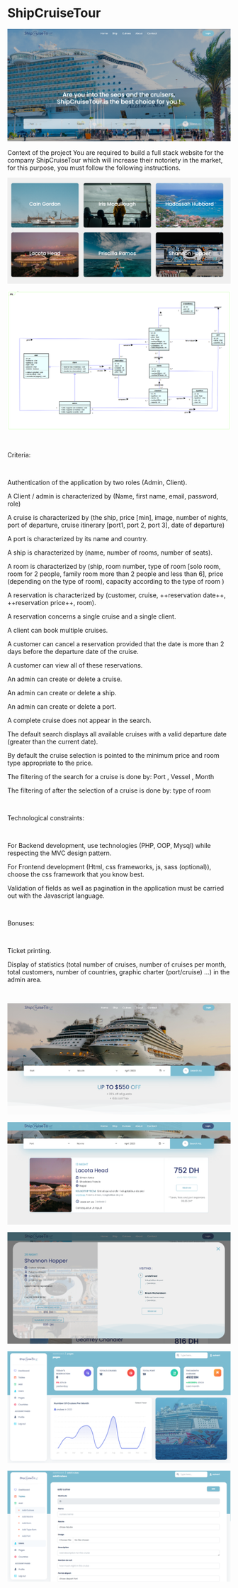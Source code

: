 # ShipCruiseTour

![img.png](website/public/asset/img.png)

Context of the project
You are required to build a full stack website for the company ShipCruiseTour which will increase their notoriety in the
market, for this purpose, you must follow the following instructions.

![img_1.png](website/public/asset/img_1.png)

![img.png](website/public/asset/img_7.png)

​

Criteria:

​

Authentication of the application by two roles (Admin, Client).

A Client / admin is characterized by (Name, first name, email, password, role)

A cruise is characterized by (the ship, price [min], image, number of nights, port of departure, cruise
itinerary [port1, port 2, port 3], date of departure)

A port is characterized by its name and country.

A ship is characterized by (name, number of rooms, number of seats).

A room is characterized by (ship, room number, type of
room [solo room, room for 2 people, family room more than 2 people and less than 6], price (depending on the type of
room), capacity according to the type of room )

A reservation is characterized by (customer, cruise, ++reservation date++, ++reservation price++, room).

A reservation concerns a single cruise and a single client.

A client can book multiple cruises.

A customer can cancel a reservation provided that the date is more than 2 days before the departure date of the cruise.

A customer can view all of these reservations.

An admin can create or delete a cruise.

An admin can create or delete a ship.

An admin can create or delete a port.

A complete cruise does not appear in the search.

The default search displays all available cruises with a valid departure date (greater than the current date).

By default the cruise selection is pointed to the minimum price and room type appropriate to the price.

The filtering of the search for a cruise is done by: Port , Vessel , Month

The filtering of after the selection of a cruise is done by: type of room

​

Technological constraints:

​

For Backend development, use technologies (PHP, OOP, Mysql) while respecting the MVC design pattern.

For Frontend development (Html, css frameworks, js, sass (optional)), choose the css framework that you know best.

Validation of fields as well as pagination in the application must be carried out with the Javascript language.

​

Bonuses:

​

Ticket printing.

Display of statistics (total number of cruises, number of cruises per month, total customers, number of countries,
graphic charter (port/cruise) ...) in the admin area.

​

![img_2.png](website/public/asset/img_2.png)

![img_3.png](website/public/asset/img_3.png)

![img_4.png](website/public/asset/img_4.png)

![img_5.png](website/public/asset/img_5.png)

![img_6.png](website/public/asset/img_6.png)
